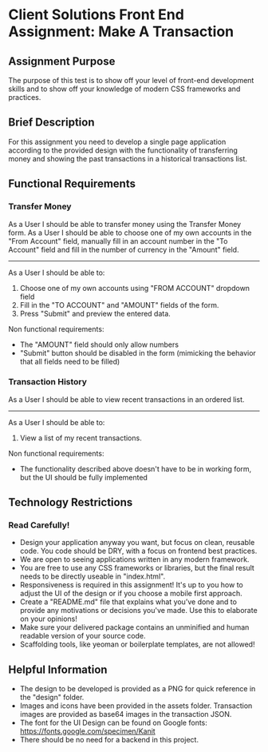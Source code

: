 # Client Solutions Front End Assignment: Make A Transaction

## Assignment Purpose

The purpose of this test is to show off your level of front-end development skills and to show off your knowledge of modern CSS frameworks and practices.

## Brief Description

For this assignment you need to develop a single page application according to the provided design with the functionality of transferring money and showing the past transactions in a historical transactions list.

## Functional Requirements

### Transfer Money

As a User I should be able to transfer money using the Transfer Money form.
As a User I should be able to choose one of my own accounts in the "From Account" field, manually fill in an account number in the "To Account" field and fill in the number of currency in the "Amount" field.

---

As a User I should be able to:

1. Choose one of my own accounts using "FROM ACCOUNT" dropdown field
2. Fill in the "TO ACCOUNT" and "AMOUNT" fields of the form.
3. Press "Submit" and preview the entered data.

Non functional requirements:

- The "AMOUNT" field should only allow numbers
- "Submit" button should be disabled in the form (mimicking the behavior that all fields need to be filled)

### Transaction History

As a User I should be able to view recent transactions in an ordered list.

---

As a User I should be able to:

1. View a list of my recent transactions.

Non functional requirements:

- The functionality described above doesn't have to be in working form, but the UI should be fully implemented

## Technology Restrictions

### Read Carefully!

- Design your application anyway you want, but focus on clean, reusable code. You code should be DRY, with a focus on frontend best practices.
- We are open to seeing applications written in any modern framework.
- You are free to use any CSS frameworks or libraries, but the final result needs to be directly useable in "index.html".
- Responsiveness is required in this assignment! It's up to you how to adjust the UI of the design or if you choose a mobile first approach.
- Create a "README.md" file that explains what you’ve done and to provide any motivations or decisions you've made. Use this to elaborate on your opinions!
- Make sure your delivered package contains an unminified and human readable version of your source code.
- Scaffolding tools, like yeoman or boilerplate templates, are not allowed!

## Helpful Information

- The design to be developed is provided as a PNG for quick reference in the "design" folder.
- Images and icons have been provided in the assets folder. Transaction images are provided as base64 images in the transaction JSON.
- The font for the UI Design can be found on Google fonts: https://fonts.google.com/specimen/Kanit
- There should be no need for a backend in this project.
